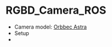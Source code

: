 # RGBD_Camera_ROS

* Camera model: [Orbbec Astra](https://www.roscomponents.com/en/cameras/76-orbbec.html)
* Setup
* 